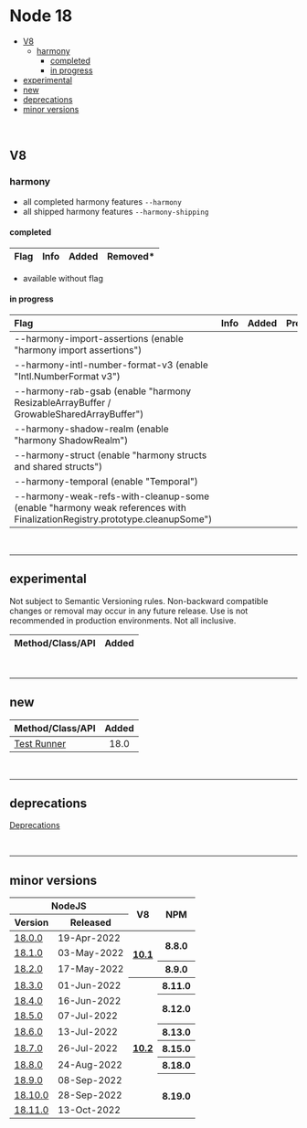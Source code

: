 # Node 18


- [V8](#v8)
  - [harmony](#harmony)
    - [completed](#completed)
    - [in progress](#in-progress)
- [experimental](#experimental)
- [new](#new)
- [deprecations](#deprecations)
- [minor versions](#minor-versions)

<br>

## V8

### harmony

- all completed harmony features `--harmony`
- all shipped harmony features `--harmony-shipping`


#### completed

| Flag | Info | Added | Removed* |
| :--- | :--- | :---: | :------- |


* available without flag


#### in progress

| Flag                                                                                                                     | Info | Added | Promoted |
| :----------------------------------------------------------------------------------------------------------------------- | :--- | :---: | :------- |
| --harmony-import-assertions (enable "harmony import assertions")                                                         |
| --harmony-intl-number-format-v3 (enable "Intl.NumberFormat v3")                                                          |
| --harmony-rab-gsab (enable "harmony ResizableArrayBuffer / GrowableSharedArrayBuffer")                                   |
| --harmony-shadow-realm (enable "harmony ShadowRealm")                                                                    |
| --harmony-struct (enable "harmony structs and shared structs")                                                           |
| --harmony-temporal (enable "Temporal")                                                                                   |
| --harmony-weak-refs-with-cleanup-some (enable "harmony weak references with FinalizationRegistry.prototype.cleanupSome") |


<br><hr>

## experimental

Not subject to Semantic Versioning rules. Non-backward compatible changes or removal may occur in any future release. Use is not recommended in production environments. Not all inclusive.

| Method/Class/API | Added |
| :--------------- | :---: |



<br><hr>

## new

| Method/Class/API                                                       | Added |
| :--------------------------------------------------------------------- | :---: |
| [Test Runner](https://nodejs.org/dist/latest-v18.x/docs/api/test.html) | 18.0  |

<br><hr>

## deprecations

[Deprecations](https://nodejs.org/dist/latest-v18.x/docs/api/deprecations.html)

<br><hr>

## minor versions

<table>
    <thead>
        <tr>
            <th colspan="2">NodeJS</th>
            <th rowspan="2" style="text-align: center">V8</th>
            <th rowspan="2">NPM</th>
        </tr>
        <tr>
            <th>Version</th>
            <th>Released</th>
        </tr>
    </thead>
    <tbody>
        <tr>
            <td>
                <a href="https://github.com/nodejs/node/releases/tag/v18.0.0">18.0.0</a>
            </td>
            <td>19-Apr-2022</td>
            <th rowspan="3">
                <a href="https://github.com/begin-again/nodejs-releases/blob/main/v8-releases/releases.md#101">10.1</a>
            </th>
            <th rowspan="2">8.8.0</th>
        </tr>
        <tr>
            <td>
                <a href="https://github.com/nodejs/node/releases/tag/v18.1.0">18.1.0</a>
            </td>
            <td>03-May-2022</td>
        </tr>
        <tr>
            <td>
                <a href="https://github.com/nodejs/node/releases/tag/v18.2.0">18.2.0</a>
            </td>
            <td>17-May-2022</td>
            <th>8.9.0</th>
        </tr>
        <tr>
            <td>
                <a href="https://github.com/nodejs/node/releases/tag/v18.3.0">18.3.0</a>
            </td>
            <td>01-Jun-2022</td>
            <th rowspan="9">
                <a href="https://github.com/begin-again/nodejs-releases/blob/main/v8-releases/releases.md#102">10.2</a>
            </th>
            <th>8.11.0</th>
        </tr>
        <tr>
            <td>
                <a href="https://github.com/nodejs/node/releases/tag/v18.4.0">18.4.0</a>
            </td>
            <td>16-Jun-2022</td>
            <th rowspan="2">8.12.0</th>
        </tr>
        <tr>
            <td>
                <a href="https://github.com/nodejs/node/releases/tag/v18.5.0">18.5.0</a>
            </td>
            <td>07-Jul-2022</td>
        </tr>
        <tr>
            <td>
                <a href="https://github.com/nodejs/node/releases/tag/v18.6.0">18.6.0</a>
            </td>
            <td>13-Jul-2022</td>
            <th rowspan="1">8.13.0</th>
        </tr>
        <tr>
            <td>
                <a href="https://github.com/nodejs/node/releases/tag/v18.7.0">18.7.0</a>
            </td>
            <td>26-Jul-2022</td>
             <th rowspan="1">8.15.0</th>
        </tr>
        <tr>
            <td>
                <a href="https://github.com/nodejs/node/releases/tag/v18.8.0">18.8.0</a>
            </td>
            <td>24-Aug-2022</td>
            <th rowspan="1">8.18.0</th>
        </tr>
        <tr>
            <td>
                <a href="https://github.com/nodejs/node/releases/tag/v18.9.0">18.9.0</a>
            </td>
            <td>08-Sep-2022</td>
            <th rowspan="3">8.19.0</th>
        </tr>
        <tr>
            <td>
                <a href="https://github.com/nodejs/node/releases/tag/v18.10.0">18.10.0</a>
            </td>
            <td>28-Sep-2022</td>
        </tr>
        <tr>
            <td>
                <a href="https://github.com/nodejs/node/releases/tag/v18.11.0">18.11.0</a>
            </td>
            <td>13-Oct-2022</td>
        </tr>
    </tbody>
</table>
